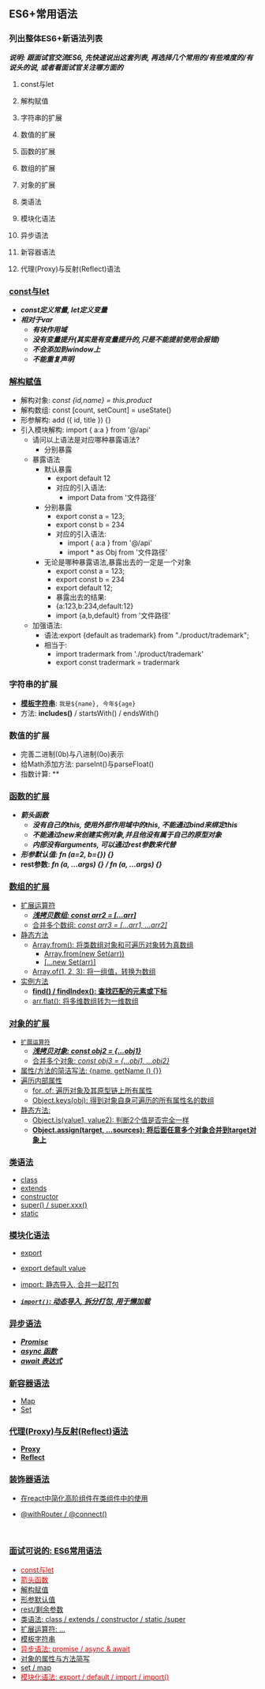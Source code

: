 ## ES6+常用语法

### 列出整体ES6+新语法列表

***说明: 跟面试官交流ES6, 先快速说出这套列表, 再选择几个常用的/有些难度的/有说头的说, 或者看面试官关注哪方面的***

1. const与let
2. 解构赋值



1. 字符串的扩展

2. 数值的扩展

3. 函数的扩展

4. 数组的扩展

5. 对象的扩展


6. 类语法

7. 模块化语法

8. 异步语法

9. 新容器语法

10. 代理(Proxy)与反射(Reflect)语法


### <u>const与let</u>

- ***const定义常量, let定义变量***
- ***相对于var***
  - ***有块作用域***
  - ***没有变量提升(其实是有变量提升的,只是不能提前使用会报错)***
  - ***不会添加到window上***
  - ***不能重复声明***

### <u>解构赋值</u>

- 解构对象: *const {id,name} = this.product*
- 解构数组: const [count, setCount] = useState()
- 形参解构: add ({ id, title }) {}
- 引入模块解构: import { a:a } from '@/api'
  - 请问以上语法是对应哪种暴露语法?
    - 分别暴露
  - 暴露语法
    - 默认暴露
      - export default 12
      - 对应的引入语法:
        - import Data from '文件路径'
    - 分别暴露
      - export const a = 123;
      - export const b = 234
      - 对应的引入语法:
        -  import { a:a } from '@/api'
        - import * as Obj from '文件路径'
    - 无论是哪种暴露语法,暴露出去的一定是一个对象
      - export const a = 123;
      - export const b = 234
      - export default 12;
      - 暴露出去的结果:
      - {a:123,b:234,default:12}
      - import {a,b,default} from '文件路径'
  - 加强语法:
    - 语法:export {default as trademark} from "./product/trademark";
    - 相当于:
      - import tradermark from './product/trademark'
      - export const tradermark = tradermark 



### 字符串的扩展

- **<u>模板字符串</u>**: `我是${name}, 今年${age}`
- 方法: **includes()** / startsWith() / endsWith()

### 数值的扩展

- 完善二进制(0b)与八进制(0o)表示
- 给Math添加方法: parseInt()与parseFloat() 
- 指数计算: **

### <u>函数的扩展</u>

- ***箭头函数***
  - ***没有自己的this, 使用外部作用域中的this, 不能通过bind来绑定this***
  - ***不能通过new来创建实例对象,并且他没有属于自己的原型对象***
  - ***内部没有arguments, 可以通过rest参数来代替***
- ***形参默认值: fn (a=2, b={}) {}***
- **rest参数: *fn (a, ...args) {} / fn (a, ...args) {}*** 

### <u>数组的扩展

- 扩展运算符
  - ***浅拷贝数组: const arr2 = [...arr]***
  - 合并多个数组: *const arr3 =  [...arr1, ...arr2]*
- 静态方法
  - Array.from():  将类数组对象和可遍历对象转为真数组
    - Array.from(new Set(arr))
    - [...new Set(arr)]
  - Array.of(1, 2, 3): 将一组值，转换为数组
- 实例方法
  - **find() / findIndex(): 查找匹配的元素或下标**
  - arr.flat(): 将多维数组转为一维数组

### <u>对象的扩展</u>

- `扩展运算符`
  - ***浅拷贝对象: const obj2 = {...obj1}***
  - 合并多个对象: *const obj3 =  {...obj1, ...obj2}*
- 属性/方法的简洁写法:  {name, getName () {}}
- 遍历内部属性
  - for..of: 遍历对象及其原型链上所有属性
  - Object.keys(obj): 得到对象自身可遍历的所有属性名的数组
- 静态方法:
  - Object.is(value1, value2): 判断2个值是否完全一样
  - **Object.assign(target, ...sources): 将后面任意多个对象合并到target对象上** 

### <u>类语法</u>

- class
- extends
- constructor
- super() / super.xxx()
- static

### <u>模块化语法</u>

- export  

- export default  value

- import: 静态导入, 合并一起打包

- ***`import()`: 动态导入, 拆分打包, 用于懒加载*** 


### <u>异步语法</u>

- ***Promise***
- ***async 函数***
- ***await 表达式***



### 新容器语法

- Map
- Set



### 代理(Proxy)与反射(Reflect)语法

- **Proxy**
- **Reflect**



### 装饰器语法

- 在react中简化高阶组件在类组件中的使用
- @withRouter / @connect()

  ​

### 面试可说的: ES6常用语法

- <font color='red'>const与let</font>
- <font color='red'>箭头函数</font>
- 解构赋值
- 形参默认值
- rest/剩余参数
- 类语法: class / extends / constructor / static /super
- 扩展运算符: ...
- 模板字符串
- <font color='red'>异步语法: promise / async & await</font>
- 对象的属性与方法简写
- set / map
- <font color='red'>模块化语法: export / default / import / import()</font>

